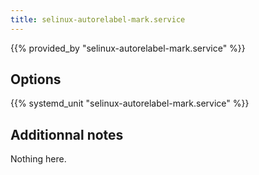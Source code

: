 ```yaml
---
title: selinux-autorelabel-mark.service
---
```


{{% provided_by "selinux-autorelabel-mark.service" %}}

## Options

{{% systemd_unit "selinux-autorelabel-mark.service" %}}

## Additionnal notes

Nothing here.